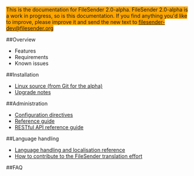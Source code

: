 <span style="background-color:orange">This is the documentation for FileSender 2.0-alpha.
FileSender 2.0-alpha is a work in progress, so is
this documentation.  If you find anything you'd like to improve, please improve it and send
the new text to filesender-dev@filesender.org</span>


##Overview
* Features
* Requirements
* Known issues

##Installation
* [Linux source (from Git for the alpha)](install/README.md)
* [Upgrade notes](development-upgrade-notes/README.md)

##Administration
* [Configuration directives](admin/configuration/README.md)
* [Reference guide](admin/reference/README.md)
* [RESTful API reference guide](rest/README.md)

##Language handling
* [Language handling and localisation reference](i38n/README.md)
* [How to contribute to the FileSender translation effort](i38n/README.md#how_to_contribute_to_the_filesender_2.0_translation_effort)

##FAQ
